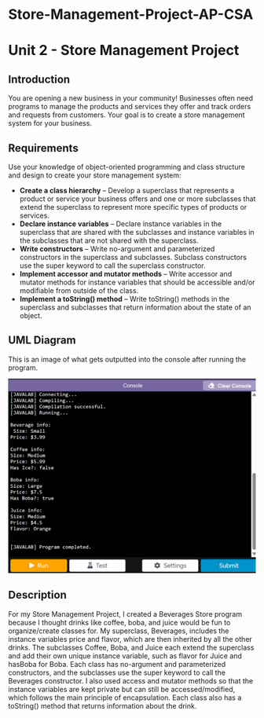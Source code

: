 # Store-Management-Project-AP-CSA

# Unit 2 - Store Management Project

## Introduction

You are opening a new business in your community! Businesses often need programs to manage the products and services they offer and track orders and requests from customers. Your goal is to create a store management system for your business.

## Requirements

Use your knowledge of object-oriented programming and class structure and design to create your store management system:
- **Create a class hierarchy** – Develop a superclass that represents a product or service your business offers and one or more subclasses that extend the superclass to represent more specific types of products or services.
- **Declare instance variables** – Declare instance variables in the superclass that are shared with the subclasses and instance variables in the subclasses that are not shared with the superclass.
- **Write constructors** – Write no-argument and parameterized constructors in the superclass and subclasses. Subclass constructors use the super keyword to call the superclass constructor.
- **Implement accessor and mutator methods** – Write accessor and mutator methods for instance variables that should be accessible and/or modifiable from outside of the class.
- **Implement a toString() method** – Write toString() methods in the superclass and subclasses that return information about the state of an object.

## UML Diagram

This is an image of what gets outputted into the console after running the program.

![UML Diagram for my project](Print.png)

## Description

For my Store Management Project, I created a Beverages Store program because I thought drinks like coffee, boba, and juice would be fun to organize/create classes for. My superclass, Beverages, includes the instance variables price and flavor, which are then inherited by all the other drinks. The subclasses Coffee, Boba, and Juice each extend the superclass and add their own unique instance variable, such as flavor for Juice and hasBoba for Boba. Each class has no-argument and parameterized constructors, and the subclasses use the super keyword to call the Beverages constructor. I also used access and mutator methods so that the instance variables are kept private but can still be accessed/modified, which follows the main principle of encapsulation. Each class also has a toString() method that returns information about the drink.